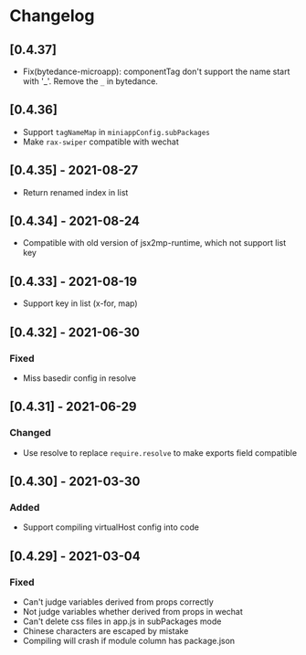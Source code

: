 # Changelog
## [0.4.37]

- Fix(bytedance-microapp): componentTag don't support the name start with '_'. Remove the `_` in bytedance.


## [0.4.36]

- Support `tagNameMap` in `miniappConfig.subPackages`
- Make `rax-swiper` compatible with wechat

## [0.4.35] - 2021-08-27

- Return renamed index in list

## [0.4.34] - 2021-08-24

- Compatible with old version of jsx2mp-runtime, which not support list key

## [0.4.33] - 2021-08-19

- Support key in list (x-for, map)

## [0.4.32] - 2021-06-30

### Fixed

- Miss basedir config in resolve

## [0.4.31] - 2021-06-29

### Changed

- Use resolve to replace `require.resolve` to make exports field compatible

## [0.4.30] - 2021-03-30

### Added

- Support compiling virtualHost config into code

## [0.4.29] - 2021-03-04

### Fixed

- Can't judge variables derived from props correctly
- Not judge variables whether derived from props in wechat
- Can't delete css files in app.js in subPackages mode
- Chinese characters are escaped by mistake
- Compiling will crash if module column has package.json
